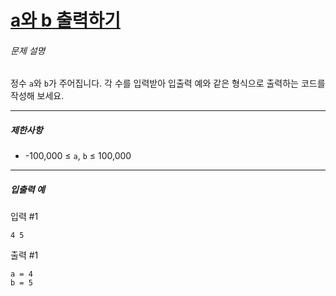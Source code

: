 # [a와 b 출력하기](https://school.programmers.co.kr/learn/courses/30/lessons/181951)


###### 문제 설명


정수 `a`와 `b`가 주어집니다. 각 수를 입력받아 입출력 예와 같은 형식으로 출력하는 코드를 작성해 보세요.




---


##### 제한사항


* \-100,000 ≤ `a`, `b` ≤ 100,000




---


##### 입출력 예


입력 \#1



```
4 5

```

출력 \#1



```
a = 4
b = 5

```

